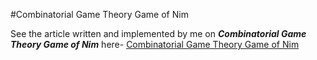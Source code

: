 #Combinatorial Game Theory Game of Nim

See the article written and implemented by me on ***Combinatorial Game Theory Game of Nim*** here- [Combinatorial Game Theory Game of Nim](http://www.geeksforgeeks.org/combinatorial-game-theory-set-2-game-nim/)
